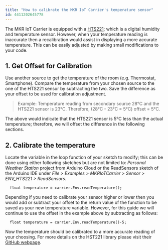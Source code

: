 ```yaml
---
title: "How to calibrate the MKR IoT Carrier's temperature sensor"
id: 4411202645778
---
```


The MKR IoT Carrier is equipped with a [HTS221](https://www.arduino.cc/en/Reference/ArduinoHTS221); which is a digital humidity and temperature sensor. However, when your temperature reading is inaccurate then a recalibration would assist in displaying a more accurate temperature. This can be easily adjusted by making small modifications to your code.

## 1. Get Offset for Calibration

Use another source to get the temperature of the room (e.g. Thermostat, Smartphone). Compare the temperature from your chosen source to the one of the HTS221 sensor by subtracting the two. Save the difference as your offset to be used for calibration adjustment.

> Example: Temperature reading from secondary source 28°C and the HTS221 sensor is 23°C. Therefore, (28°C - 23°C = 5°C) offset = 5°C.

The above would indicate that the HTS221 sensor is 5°C less than the actual temperature; therefore, we will offset the difference in the following sections.

## 2. Calibrate the temperature

Locate the variable in the loop function of your sketch to modify; this can be done using either following sketches but are not limited to: _Personal Weather Station_ project from Arduino Cloud or the ReadSensors sketch of the Arduino IDE under _File > Examples > MKRIoTCarrier > Sensor > ENV_HTS221 > ReadSensors._

```
  float temperature = carrier.Env.readTemperature();
```

Depending if you need to calibrate your sensor higher or lower then you would add or subtract your offset to the return value of the function to be saved as your new temperature variable. However, for this guide we will continue to use the offset in the example above by subtracting as follows:

```
  float temperature = carrier.Env.readTemperature()-5;
```

Now the temperature should be calibrated to a more accurate reading of your choosing. For more details on the HST221 library please visit their [GitHub webpage](https://github.com/arduino-libraries/Arduino_HTS221/blob/master/src/HTS.cpp#L87).
